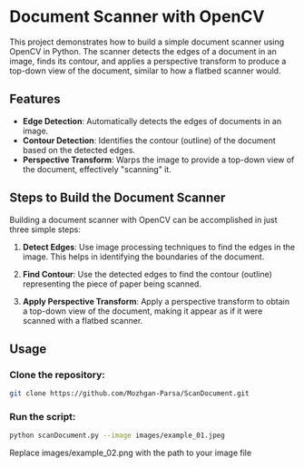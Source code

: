 # Document Scanner with OpenCV

This project demonstrates how to build a simple document scanner using OpenCV in Python. The scanner detects the edges of a document in an image, finds its contour, and applies a perspective transform to produce a top-down view of the document, similar to how a flatbed scanner would.

## Features

- **Edge Detection**: Automatically detects the edges of documents in an image.
- **Contour Detection**: Identifies the contour (outline) of the document based on the detected edges.
- **Perspective Transform**: Warps the image to provide a top-down view of the document, effectively "scanning" it.

## Steps to Build the Document Scanner

Building a document scanner with OpenCV can be accomplished in just three simple steps:

1. **Detect Edges**: Use image processing techniques to find the edges in the image. This helps in identifying the boundaries of the document.

2. **Find Contour**: Use the detected edges to find the contour (outline) representing the piece of paper being scanned.

3. **Apply Perspective Transform**: Apply a perspective transform to obtain a top-down view of the document, making it appear as if it were scanned with a flatbed scanner.

## Usage

### Clone the repository:

```bash
git clone https://github.com/Mozhgan-Parsa/ScanDocument.git
```

### Run the script:

```bash
python scanDocument.py --image images/example_01.jpeg

```

Replace images/example_02.png with the path to your image file 

